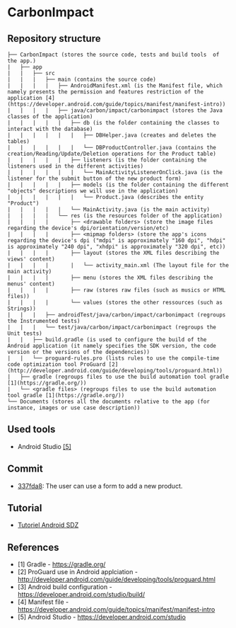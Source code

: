 # CarbonImpact

## Repository structure
    ├── CarbonImpact (stores the source code, tests and build tools  of the app.)  
    |   ├── app  
    |   |   ├── src  
    |   |   |   ├── main (contains the source code)  
    |   |   |   |   ├── AndroidManifest.xml (is the Manifest file, which namely presents the permission and features restriction of the application [4](https://developer.android.com/guide/topics/manifest/manifest-intro))  
    |   |   |   |   ├── java/carbon/impact/carbonimpact (stores the Java classes of the application)
    |   |   |   |   |   ├── db (is the folder containing the classes to interact with the database)
    |   |   |   |   |   |   ├── DBHelper.java (creates and deletes the tables)
    |   |   |   |   |   |   └── DBProductController.java (contains the creation/Reading/Update/Deletion operations for the Product table)
    |   |   |   |   |   ├── listeners (is the folder containing the listeners used in the different activities)
    |   |   |   |   |   |   └── MainActivityListenerOnClick.java (is the listener for the submit button of the new product form)
    |   |   |   |   |   ├── models (is the folder containing the different "objects" descriptions we will use in the application)
    |   |   |   |   |   |   └── Product.java (describes the entity "Product")
    |   |   |   |   |   └── MainActivity.java (is the main activity)
    |   |   |   |   └── res (is the resources folder of the application)  
    |   |   |   |       ├── <drawable folders> (store the image files regarding the device's dpi/orientation/version/etc)  
    |   |   |   |       ├── <mipmap folders> (store the app's icons regarding the device's dpi ("mdpi" is approximately "160 dpi", "hdpi" is approximately "240 dpi", "xhdpi" is approximately "320 dpi", etc))  
    |   |   |   |       ├── layout (stores the XML files describing the views' content)
    |   |   |   |       |   └── activity_main.xml (The layout file for the main activity)
    |   |   |   |       ├── menu (stores the XML files describing the menus' content)  
    |   |   |   |       ├── raw (stores raw files (such as musics or HTML files))  
    |   |   |   |       └── values (stores the other ressources (such as Strings))  
    |   |   |   ├── androidTest/java/carbon/impact/carbonimpact (regroups the Instrumented tests)  
    |   |   |   └── test/java/carbon/impact/carbonimpact (regroups the Unit tests)  
    |   |   ├── build.gradle (is used to configure the build of the Android application (it namely specifies the SDK version, the code version or the versions of the dependencies))  
    |   |   └── proguard-rules.pro (lists rules to use the compile-time code optimization tool ProGuard [2](http://developer.android.com/guide/developing/tools/proguard.html))  
    |   ├── gradle (regroups files to use the build automation tool gradle [1](https://gradle.org/))  
    |   └── <gradle files> (regroups files to use the build automation tool gradle [1](https://gradle.org/))  
    └── Documents (stores all the documents relative to the app (for instance, images or use case description))  

## Used tools
* Android Studio [[5]](https://developer.android.com/studio)

## Commit
* [337fda8](https://github.com/Nylwosh/CarbonImpact/commit/337fda823e89f4ac49ac90dca3f6d19c465b46f9): The user can use a form to add a new product.

## Tutorial
* [Tutoriel Android SDZ](https://openclassrooms.com/fr/courses/2023346-creez-des-applications-pour-android)

## References
* [1] Gradle - https://gradle.org/
* [2] ProGuard use in Android applciation - http://developer.android.com/guide/developing/tools/proguard.html
* [3] Android build configuration - https://developer.android.com/studio/build/
* [4] Manifest file - https://developer.android.com/guide/topics/manifest/manifest-intro
* [5] Android Studio - https://developer.android.com/studio
